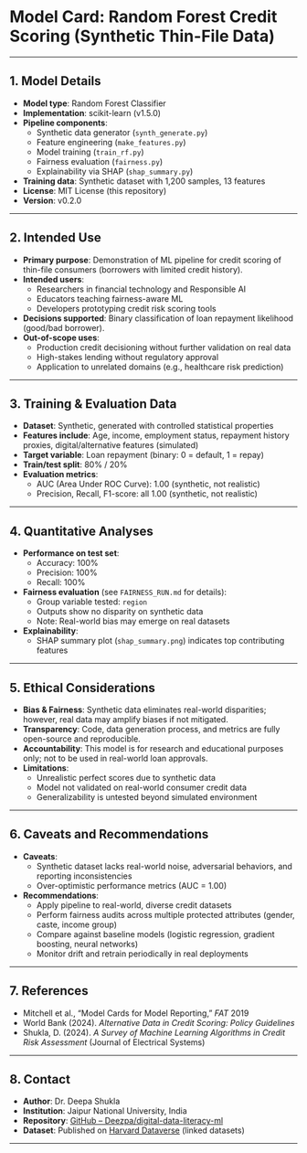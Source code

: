 # Model Card: Random Forest Credit Scoring (Synthetic Thin-File Data)

---

## 1. Model Details
- **Model type**: Random Forest Classifier
- **Implementation**: scikit-learn (v1.5.0)
- **Pipeline components**:
  - Synthetic data generator (`synth_generate.py`)
  - Feature engineering (`make_features.py`)
  - Model training (`train_rf.py`)
  - Fairness evaluation (`fairness.py`)
  - Explainability via SHAP (`shap_summary.py`)
- **Training data**: Synthetic dataset with 1,200 samples, 13 features
- **License**: MIT License (this repository)
- **Version**: v0.2.0

---

## 2. Intended Use
- **Primary purpose**: Demonstration of ML pipeline for credit scoring of 
thin-file consumers (borrowers with limited credit history).
- **Intended users**: 
  - Researchers in financial technology and Responsible AI
  - Educators teaching fairness-aware ML
  - Developers prototyping credit risk scoring tools
- **Decisions supported**: Binary classification of loan repayment 
likelihood (good/bad borrower).
- **Out-of-scope uses**: 
  - Production credit decisioning without further validation on real data
  - High-stakes lending without regulatory approval
  - Application to unrelated domains (e.g., healthcare risk prediction)

---

## 3. Training & Evaluation Data
- **Dataset**: Synthetic, generated with controlled statistical properties
- **Features include**: Age, income, employment status, repayment history 
proxies, digital/alternative features (simulated)
- **Target variable**: Loan repayment (binary: 0 = default, 1 = repay)
- **Train/test split**: 80% / 20%
- **Evaluation metrics**: 
  - AUC (Area Under ROC Curve): 1.00 (synthetic, not realistic)
  - Precision, Recall, F1-score: all 1.00 (synthetic, not realistic)

---

## 4. Quantitative Analyses
- **Performance on test set**:
  - Accuracy: 100%
  - Precision: 100%
  - Recall: 100%
- **Fairness evaluation** (see `FAIRNESS_RUN.md` for details):
  - Group variable tested: `region`
  - Outputs show no disparity on synthetic data
  - Note: Real-world bias may emerge on real datasets
- **Explainability**:
  - SHAP summary plot (`shap_summary.png`) indicates top contributing 
features

---

## 5. Ethical Considerations
- **Bias & Fairness**: Synthetic data eliminates real-world disparities; 
however, real data may amplify biases if not mitigated.
- **Transparency**: Code, data generation process, and metrics are fully 
open-source and reproducible.
- **Accountability**: This model is for research and educational purposes 
only; not to be used in real-world loan approvals.
- **Limitations**:
  - Unrealistic perfect scores due to synthetic data
  - Model not validated on real-world consumer credit data
  - Generalizability is untested beyond simulated environment

---

## 6. Caveats and Recommendations
- **Caveats**:
  - Synthetic dataset lacks real-world noise, adversarial behaviors, and 
reporting inconsistencies
  - Over-optimistic performance metrics (AUC = 1.00)
- **Recommendations**:
  - Apply pipeline to real-world, diverse credit datasets
  - Perform fairness audits across multiple protected attributes (gender, 
caste, income group)
  - Compare against baseline models (logistic regression, gradient 
boosting, neural networks)
  - Monitor drift and retrain periodically in real deployments

---

## 7. References
- Mitchell et al., “Model Cards for Model Reporting,” *FAT* 2019
- World Bank (2024). *Alternative Data in Credit Scoring: Policy 
Guidelines*
- Shukla, D. (2024). *A Survey of Machine Learning Algorithms in Credit 
Risk Assessment* (Journal of Electrical Systems)

---

## 8. Contact
- **Author**: Dr. Deepa Shukla  
- **Institution**: Jaipur National University, India  
- **Repository**: [GitHub – 
Deezpa/digital-data-literacy-ml](https://github.com/Deezpa/digital-data-literacy-ml)  
- **Dataset**: Published on [Harvard 
Dataverse](https://dataverse.harvard.edu/) (linked datasets)

---


